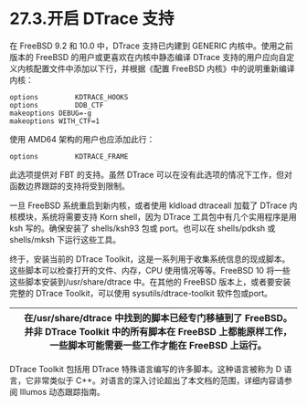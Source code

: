 # 27.3.开启 DTrace 支持

在 FreeBSD 9.2 和 10.0 中，DTrace 支持已内建到 GENERIC 内核中。使用之前版本的 FreeBSD 的用户或更喜欢在内核中静态编译 DTrace 支持的用户应向自定义内核配置文件中添加以下行，并根据《配置 FreeBSD 内核》中的说明重新编译内核：

```
options         KDTRACE_HOOKS
options         DDB_CTF
makeoptions	DEBUG=-g
makeoptions	WITH_CTF=1
```

使用 AMD64 架构的用户也应添加此行：

```
options         KDTRACE_FRAME
```

此选项提供对 FBT 的支持。虽然 DTrace 可以在没有此选项的情况下工作，但对函数边界跟踪的支持将受到限制。

一旦 FreeBSD 系统重启到新内核，或者使用 kldload dtraceall 加载了 DTrace 内核模块，系统将需要支持 Korn shell，因为 DTrace 工具包中有几个实用程序是用 ksh 写的。确保安装了 shells/ksh93 包或 port。也可以在 shells/pdksh 或 shells/mksh 下运行这些工具。

终于，安装当前的 DTrace Toolkit，这是一系列用于收集系统信息的现成脚本。这些脚本可以检查打开的文件、内存，CPU 使用情况等等。FreeBSD 10 将一些这些脚本安装到/usr/share/dtrace 中。在其他的 FreeBSD 版本上，或者要安装完整的 DTrace Toolkit，可以使用 sysutils/dtrace-toolkit 软件包或port。

|  | 在/usr/share/dtrace 中找到的脚本已经专门移植到了 FreeBSD。并非 DTrace Toolkit 中的所有脚本在 FreeBSD 上都能原样工作，一些脚本可能需要一些工作才能在 FreeBSD 上运行。|
| -- | ---------------------------------------------------------------------------------------------------------------------------------------------------------------------- |

DTrace Toolkit 包括用 DTrace 特殊语言编写的许多脚本。这种语言被称为 D 语言，它非常类似于 C++。对语言的深入讨论超出了本文档的范围，详细内容请参阅 Illumos 动态跟踪指南。
